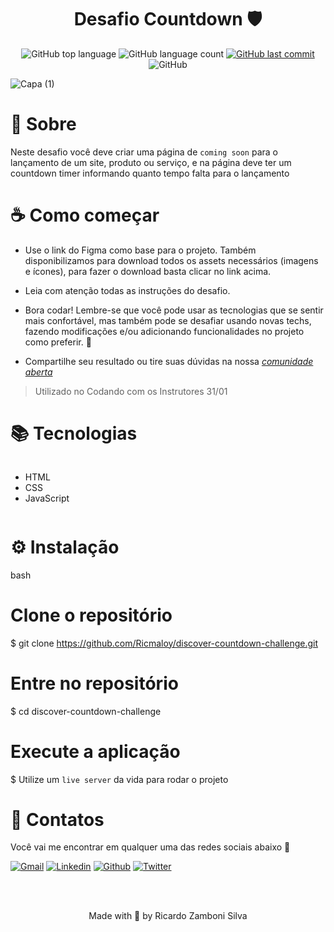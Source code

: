 <div align=center>
  <h1>Desafio Countdown 🛡️</h1>
</div>


<p align="center">
  <img alt="GitHub top language" src="https://img.shields.io/github/languages/top/Ricmaloy/discover-countdown-challenge?color=5852C2">

  <img alt="GitHub language count" src="https://img.shields.io/github/languages/count/Ricmaloy/discover-countdown-challenge?color=645CE0">
  
  <a href="https://github.com/Ricmaloy/discover-countdown-challenge/commits/master">
    <img alt="GitHub last commit" src="https://img.shields.io/github/last-commit/Ricmaloy/discover-countdown-challenge?color=6961F2">
  </a>

  <img alt="GitHub" src="https://img.shields.io/github/license/Ricmaloy/discover-countdown-challenge?color=6C63FF">
</p>

![Capa (1)](https://user-images.githubusercontent.com/47280196/215862799-d1fee6fc-cdeb-495a-9736-5988238c0d29.png)

# 🧠 Sobre

Neste desafio você deve criar uma página de `coming soon` para o lançamento de um site, produto ou serviço, e na página deve ter um countdown timer informando quanto tempo falta para o lançamento

# ☕ Como começar

 - Use o link do Figma como base para o projeto. Também disponibilizamos para download todos os assets necessários (imagens e ícones), para fazer o download basta clicar no link acima.  

 - Leia com atenção todas as instruções do desafio.

 - Bora codar! Lembre-se que você pode usar as tecnologias que se sentir mais confortável, mas também pode se desafiar usando novas techs, fazendo modificações e/ou adicionando funcionalidades no projeto como preferir. 🚀

 - Compartilhe seu resultado ou tire suas dúvidas na nossa [*comunidade aberta*](https://discord.gg/bacwY2gDCF)

> Utilizado no Codando com os Instrutores 31/01 


# 📚 Tecnologias

<div style="display: flex">
  
- HTML
- CSS
- JavaScript

</div>
    
# ⚙️ Instalação

bash
# Clone o repositório
$ git clone https://github.com/Ricmaloy/discover-countdown-challenge.git

# Entre no repositório
$ cd discover-countdown-challenge

# Execute a aplicação
$ Utilize um `live server` da vida para rodar o projeto


# 🍻 Contatos

 Você vai me encontrar em qualquer uma das redes sociais abaixo 🍻

[![Gmail](https://img.shields.io/badge/Gmail-D14836?style=for-the-badge&logo=gmail&logoColor=white)](mailto:ricardozamboni021@gmail.com)
[![Linkedin](	https://img.shields.io/badge/LinkedIn-0077B5?style=for-the-badge&logo=linkedin&logoColor=white)](https://www.linkedin.com/in/ricardo-zamboni-3906471b3)
[![Github](https://img.shields.io/badge/GitHub-100000?style=for-the-badge&logo=github&logoColor=white)](https://github.com/Ricmaloy)
[![Twitter](https://img.shields.io/badge/Twitter-1DA1F2?style=for-the-badge&logo=twitter&logoColor=white)](https://twitter.com/ricardozamboni_)

<br/>
<br/>

<p align="center">Made with 💜 by Ricardo Zamboni Silva</p>